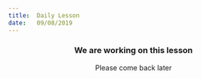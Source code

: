 ```yaml
---
title:  Daily Lesson
date:   09/08/2019
---
```


### <center>We are working on this lesson</center>
<center>Please come back later</center>